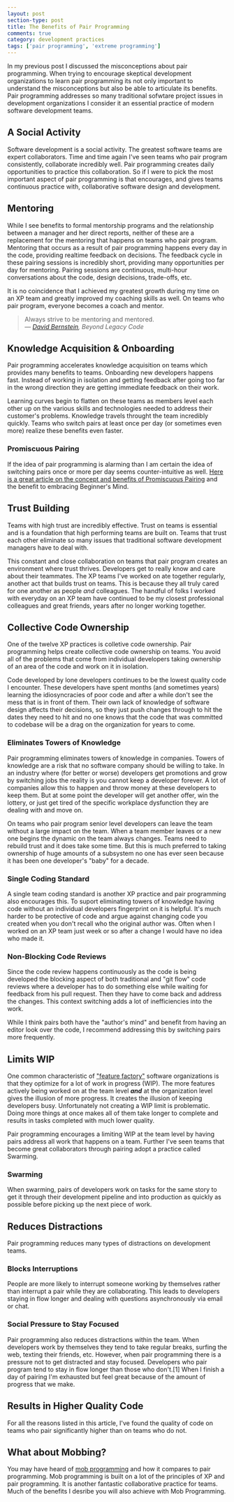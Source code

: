 ```yaml
---
layout: post
section-type: post
title: The Benefits of Pair Programming
comments: true
category: development practices
tags: ['pair programming', 'extreme programming']
---
```


In my previous post <LINK> I discussed the misconceptions about pair programming. When trying to encourage skeptical development organizations to learn pair programming its not only important to understand the misconceptions but also be able to articulate its benefits. Pair programming addresses so many traditional sofwtare project issues in development organizations I consider it an essential practice of modern software development teams. 

## A Social Activity

Software development is a social activity. The greatest software teams are expert collaborators. Time and time again I've seen teams who pair program consistently, collaborate incredibly well. Pair programming creates daily opportunities to practice this collaboration. So if I were to pick the most important aspect of pair programming is that encourages, and gives teams continuous practice with, collaborative software design and development. 

## Mentoring

While I see benefits to formal mentorship programs and the relationship between a manager and her direct reports, neither of these are a replacement for the mentoring that happens on teams who pair program. Mentoring that occurs as a result of pair programming happens every day in the code, providing realtime feedback on decisions. The feedback cycle in these pairing sessions is incredibly short, providing many opportunities per day for mentoring. Pairing sessions are continuous, multi-hour conversations about the code, design decisions, trade-offs, etc. 

It is no coincidence that I achieved my greatest growth during my time on an XP team and greatly improved my coaching skills as well. On teams who pair program, everyone becomes a coach and mentor.

> Always strive to be mentoring and mentored.   
> &mdash; _[David Bernstein](https://twitter.com/ToBeAgile), Beyond Legacy Code_

## Knowledge Acquisition & Onboarding

Pair programming accelerates knowledge acquisition on teams which provides many benefits to teams. Onboarding new developers happens fast. Instead of working in isolation and getting feedback after going too far in the wrong direction they are getting immediate feedback on their work. 

Learning curves begin to flatten on these teams as members level each other up on the various skills and technologies needed to address their customer's problems. Knowledge travels throught the team incredibly quickly. Teams who switch pairs at least once per day (or sometimes even more) realize these benefits even faster.

### Promiscuous Pairing

If the idea of pair programming is alarming than I am certain the idea of switching pairs once or more per day seems counter-intuitive as well. [Here is a great article on the concept and benefits of Promiscuous Pairing](http://csis.pace.edu/~grossman/dcs/XR4-PromiscuousPairing.pdf) and the benefit to embracing Beginner's Mind. 

## Trust Building

Teams with high trust are incredibly effective. Trust on teams is essential and is a foundation that high performing teams are built on. Teams that trust each other eliminate so many issues that traditional software development managers have to deal with. 

 This constant and close collaboration on teams that pair program creates an environment where trust thrives. Developers get to really know and care about their teammates. The XP teams I've worked on ate together regularly, another act that builds trust on teams. This is because they all truly cared for one another as people _and_ colleagues. The handful of folks I worked with everyday on an XP team have continued to be my closest professional colleagues and great friends, years after no longer working together. 

## Collective Code Ownership

One of the twelve XP practices is colletive code ownership. Pair programming helps create collective code ownership on teams. You avoid all of the problems that come from individual developers taking ownership of an area of the code and work on it in isolation.

Code developed by lone developers continues to be the lowest quality code I encounter. These developers have spent months (and sometimes years) learning the idiosyncracies of poor code and after a while don't see the mess that is in front of them. Their own lack of knowledge of software design affects their decisions, so they just push changes through to hit the dates they need to hit and no one knows that the code that was committed to codebase will be a drag on the organization for years to come. 

### Eliminates Towers of Knowledge

Pair programming eliminates towers of knowledge in companies. Towers of knowledge are a risk that no software company should be willing to take. In an industry where (for better or worse) developers get promotions and grow by switching jobs the reality is you cannot keep a developer forever.  A lot of companies allow this to happen and throw money at these developers to keep them. But at some point the developer will get another offer, win the lottery, or just get tired of the specific workplace dysfunction they are dealing with and move on. 

On teams who pair program senior level developers can leave the team without a large impact on the team. When a team member leaves or a new one begins the dynamic on the team always changes. Teams need to rebuild trust and it does take some time. But this is much preferred to taking ownership of huge amounts of a subsystem no one has ever seen because it has been one developer's "baby" for a decade. 

### Single Coding Standard

A single team coding standard is another XP practice and pair programming also encourages this. To suport eliminating towers of knowledge having code without an individual developers fingerprint on it is helpful. It's much harder to be protective of code and argue against changing code you created when you don't recall who the original author was. Often when I worked on an XP team just week or so after a change I would have no idea who made it.

### Non-Blocking Code Reviews

Since the code review happens continuously as the code is being developed the blocking aspect of both traditional and "git flow" code reviews where a developer has to do something else while waiting for feedback from his pull request. Then they have to come back and address the changes. This context switching adds a lot of inefficiencies into the work. 

While I think pairs both have the "author's mind" and benefit from having an editor look over the code, I recommend addressing this by switching pairs more frequently.

## Limits WIP

One common characteristic of ["feature factory"](https://hackernoon.com/12-signs-youre-working-in-a-feature-factory-44a5b938d6a2) software organizations is that they optimize for a lot of work in progress (WIP). The more features actively being worked on at the team level __*and*__ at the organization level gives the illusion of more progress. It creates the illusion of keeping developers busy. Unfortunately not creating a WIP limit is problematic. Doing more things at once makes all of them take longer to complete and results in tasks completed with much lower quality. 

Pair programming encourages a limiting WIP at the team level by having pairs address all work that happens on a team. Further I've seen teams that become great collaborators through pairing adopt a practice called Swarming.

### Swarming

When swarming, pairs of developers work on tasks for the same story to get it through their development pipeline and into production as quickly as possible before picking up the next piece of work.

## Reduces Distractions

Pair programming reduces many types of distractions on development teams.

### Blocks Interruptions

People are more likely to interrupt someone working by themselves rather than interrupt a pair while they are collaborating. This leads to developers staying in flow longer and dealing with questions asynchronously via email or chat. 

### Social Pressure to Stay Focused

Pair programming also reduces distractions within the team. When developers work by themselves they tend to take regular breaks, surfing the web, texting their friends, etc. However, when pair programming there is a pressure not to get distracted and stay focused. 
Developers who pair program tend to stay in flow longer than those who don't.[1] When I finish a day of pairing I'm exhausted but feel great because of the amount of progress that we make.

## Results in Higher Quality Code 

For all the reasons listed in this article, I've found the quality of code on teams who pair significantly higher than on teams who do not. 

## What about Mobbing?

You may have heard of [mob programming](https://en.wikipedia.org/wiki/Mob_programming) and how it compares to pair programming. Mob programming is built on a lot of the principles of XP and pair programming. It is another fantastic collaborative practice for teams. Much of the benefits I desribe you will also achieve with Mob Programming. 